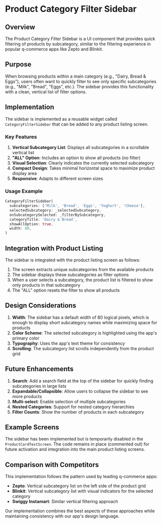 # Product Category Filter Sidebar

## Overview

The Product Category Filter Sidebar is a UI component that provides quick filtering of products by subcategory, similar to the filtering experience in popular q-commerce apps like Zepto and Blinkit.

## Purpose

When browsing products within a main category (e.g., "Dairy, Bread & Eggs"), users often want to quickly filter to see only specific subcategories (e.g., "Milk", "Bread", "Eggs", etc.). The sidebar provides this functionality with a clean, vertical list of filter options.

## Implementation

The sidebar is implemented as a reusable widget called `CategoryFilterSidebar` that can be added to any product listing screen.

### Key Features

1. **Vertical Subcategory List**: Displays all subcategories in a scrollable vertical list
2. **"ALL" Option**: Includes an option to show all products (no filter)
3. **Visual Selection**: Clearly indicates the currently selected subcategory
4. **Compact Design**: Takes minimal horizontal space to maximize product display area
5. **Responsive**: Adapts to different screen sizes

### Usage Example

```dart
CategoryFilterSidebar(
  subcategories: ['Milk', 'Bread', 'Eggs', 'Yoghurt', 'Cheese'],
  selectedSubcategory: _selectedSubcategory,
  onSubcategorySelected: _filterBySubcategory,
  categoryTitle: 'Dairy & Bread',
  showAllOption: true,
  width: 80,
)
```

## Integration with Product Listing

The sidebar is integrated with the product listing screen as follows:

1. The screen extracts unique subcategories from the available products
2. The sidebar displays these subcategories as filter options
3. When a user selects a subcategory, the product list is filtered to show only products in that subcategory
4. The "ALL" option resets the filter to show all products

## Design Considerations

1. **Width**: The sidebar has a default width of 80 logical pixels, which is enough to display short subcategory names while maximizing space for products
2. **Color Scheme**: The selected subcategory is highlighted using the app's primary color
3. **Typography**: Uses the app's text theme for consistency
4. **Scrolling**: The subcategory list scrolls independently from the product grid

## Future Enhancements

1. **Search**: Add a search field at the top of the sidebar for quickly finding subcategories in large lists
2. **Expandable/Collapsible**: Allow users to collapse the sidebar to see more products
3. **Multi-select**: Enable selection of multiple subcategories
4. **Nested Categories**: Support for nested category hierarchies
5. **Filter Counts**: Show the number of products in each subcategory

## Example Screens

The sidebar has been implemented but is temporarily disabled in the `ProductCardTestScreen`. The code remains in place (commented out) for future activation and integration into the main product listing screens.

## Comparison with Competitors

This implementation follows the pattern used by leading q-commerce apps:

- **Zepto**: Vertical subcategory list on the left side of the product grid
- **Blinkit**: Vertical subcategory list with visual indicators for the selected category
- **Swiggy Instamart**: Similar vertical filtering approach

Our implementation combines the best aspects of these approaches while maintaining consistency with our app's design language.
